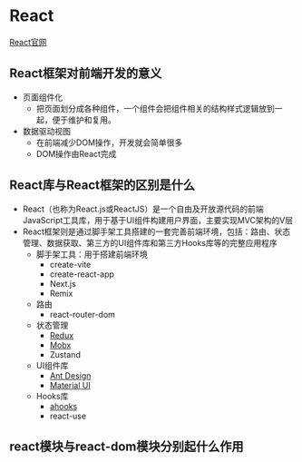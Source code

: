 # React

[React官网](https://zh-hans.react.dev/)



## React框架对前端开发的意义

- 页面组件化
  - 把页面划分成各种组件，一个组件会把组件相关的结构样式逻辑放到一起，便于维护和复用。
- 数据驱动视图
  - 在前端减少DOM操作，开发就会简单很多
  - DOM操作由React完成



## React库与React框架的区别是什么

- React（也称为React.js或ReactJS）是一个自由及开放源代码的前端JavaScript工具库，用于基于UI组件构建用户界面，主要实现MVC架构的V层
- React框架则是通过脚手架工具搭建的一套完善前端环境，包括：路由、状态管理、数据获取、第三方的UI组件库和第三方Hooks库等的完整应用程序
  - 脚手架工具：用于搭建前端环境
    - create-vite
    - create-react-app
    - Next.js
    - Remix
  - 路由
    - react-router-dom
  - 状态管理
    - [Redux](https://cn.redux.js.org/)
    - [Mobx](https://zh.mobx.js.org/README.html)
    - Zustand
  - UI组件库
    - [Ant Design](https://ant-design.antgroup.com/index-cn)
    - [Material UI](https://mui.com/)
  - Hooks库
    - [ahooks](https://ahooks.js.org)
    - react-use

## react模块与react-dom模块分别起什么作用

